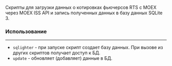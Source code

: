 Скрипты для загрузки данных о котировках фьючерсов RTS с MOEX через MOEX ISS API и запись полученных данных в базу данных SQLite 3.

### Использование
---
* `sqlighter` - при запуске скрипт создает базу данных. При вызове из других скриптов получает доступ к БД.
* `update` - обновляет (добавляет) данные в БД.
